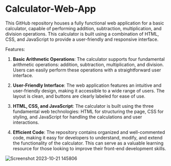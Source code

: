 # Calculator-Web-App
This GitHub repository houses a fully functional web application for a basic calculator, capable of performing addition, subtraction, multiplication, and division operations. This calculator is built using a combination of HTML, CSS, and JavaScript to provide a user-friendly and responsive interface.

Features:
1. **Basic Arithmetic Operations**: The calculator supports four fundamental arithmetic operations: addition, subtraction, multiplication, and division. Users can easily perform these operations with a straightforward user interface.

2. **User-Friendly Interface**: The web application features an intuitive and user-friendly design, making it accessible to a wide range of users. The layout is clean, and buttons are clearly labeled for ease of use.

3. **HTML, CSS, and JavaScript**: The calculator is built using the three fundamental web technologies: HTML for structuring the page, CSS for styling, and JavaScript for handling the calculations and user interactions.

4. **Efficient Code**: The repository contains organized and well-commented code, making it easy for developers to understand, modify, and extend the functionality of the calculator. This can serve as a valuable learning resource for those looking to improve their front-end development skills.

![Screenshot 2023-10-21 145806](https://github.com/Subhrajyoti2000/Calculator-Web-App/assets/116973289/9b9385c9-65b0-49ae-af9c-99593a01d7c7)
